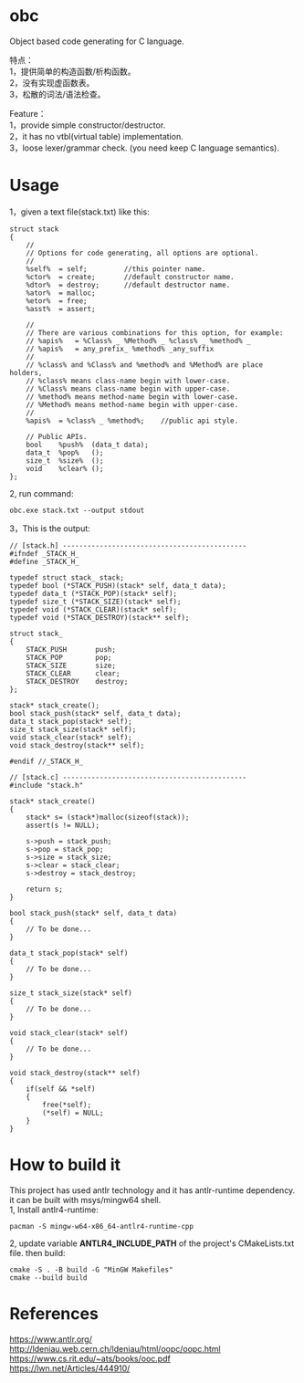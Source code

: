 # obc
Object based code generating for C language.

特点：  
1，提供简单的构造函数/析构函数。  
2，没有实现虚函数表。  
3，松散的词法/语法检查。

Feature：  
1，provide simple constructor/destructor.  
2，it has no vtbl(virtual table) implementation.  
3，loose lexer/grammar check. (you need keep C language semantics).

# Usage
1，given a text file(stack.txt) like this:
~~~
struct stack
{
    //
    // Options for code generating, all options are optional.
    //
    %self%  = self;			//this pointer name.
    %ctor% 	= create;		//default constructor name.	
    %dtor% 	= destroy;		//default destructor name.
    %ator% 	= malloc;
    %etor% 	= free;
    %asst%  = assert;
	
    //
    // There are various combinations for this option, for example:
    // %apis%   = %Class% _ %Method% _ %class% _ %method% _
    // %apis%   = any_prefix_ %method% _any_suffix
    //
    // %class% and %Class% and %method% and %Method% are place holders,
    // %class% means class-name begin with lower-case.
    // %Class% means class-name begin with upper-case.
    // %method% means method-name begin with lower-case.
    // %Method% means method-name begin with upper-case.
    //
    %apis%  = %class% _ %method%;    //public api style.
    
    // Public APIs.
    bool	%push%	(data_t data);
    data_t	%pop%	();
    size_t	%size%	();
    void	%clear%	();
};
~~~
2, run command:
~~~
obc.exe stack.txt --output stdout
~~~
3，This is the output:
~~~
// [stack.h] ---------------------------------------------
#ifndef _STACK_H_
#define _STACK_H_

typedef struct stack_ stack;
typedef bool (*STACK_PUSH)(stack* self, data_t data);
typedef data_t (*STACK_POP)(stack* self);
typedef size_t (*STACK_SIZE)(stack* self);
typedef void (*STACK_CLEAR)(stack* self);
typedef void (*STACK_DESTROY)(stack** self);

struct stack_
{
    STACK_PUSH       push;
    STACK_POP        pop;
    STACK_SIZE       size;
    STACK_CLEAR      clear;
    STACK_DESTROY    destroy;
};

stack* stack_create();
bool stack_push(stack* self, data_t data);
data_t stack_pop(stack* self);
size_t stack_size(stack* self);
void stack_clear(stack* self);
void stack_destroy(stack** self);

#endif //_STACK_H_
~~~

~~~
// [stack.c] ---------------------------------------------
#include "stack.h"

stack* stack_create()
{
    stack* s= (stack*)malloc(sizeof(stack));
    assert(s != NULL);

    s->push = stack_push;
    s->pop = stack_pop;
    s->size = stack_size;
    s->clear = stack_clear;
    s->destroy = stack_destroy;

    return s;
}

bool stack_push(stack* self, data_t data)
{
    // To be done...
}

data_t stack_pop(stack* self)
{
    // To be done...
}

size_t stack_size(stack* self)
{
    // To be done...
}

void stack_clear(stack* self)
{
    // To be done...
}

void stack_destroy(stack** self)
{
    if(self && *self)
    {
        free(*self);
        (*self) = NULL;
    }
}
~~~
# How to build it
This project has used antlr technology and it has antlr-runtime dependency. it can be built with msys/mingw64 shell.  
1, Install antlr4-runtime:  
```
pacman -S mingw-w64-x86_64-antlr4-runtime-cpp
```
2, update variable **ANTLR4_INCLUDE_PATH** of the project's CMakeLists.txt file. then build:
```
cmake -S . -B build -G "MinGW Makefiles"
cmake --build build
```

# References  
https://www.antlr.org/  
http://ldeniau.web.cern.ch/ldeniau/html/oopc/oopc.html  
https://www.cs.rit.edu/~ats/books/ooc.pdf  
https://lwn.net/Articles/444910/
